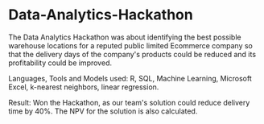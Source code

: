 # Data-Analytics-Hackathon
The Data Analytics Hackathon was about identifying the best possible warehouse locations for a reputed public limited Ecommerce company so that the delivery days of the company's products could be reduced and its profitability could be improved.

Languages, Tools and Models used:
R, SQL, Machine Learning, Microsoft Excel, k-nearest neighbors, linear regression.

Result:
Won the Hackathon, as our team's solution could reduce delivery time by 40%. The NPV for the solution is also calculated.
